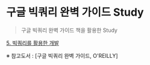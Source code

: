 # 구글 빅쿼리 완벽 가이드 Study
>구글 빅쿼리 완벽 가이드 책을 활용한 Study

[5. 빅쿼리를 활용한 개발](https://github.com/jbbang-dev/bigquery_study/blob/master/ch05/%EB%B9%85%EC%BF%BC%EB%A6%AC%EB%A5%BC%20%ED%99%9C%EC%9A%A9%ED%95%9C%20%EA%B0%9C%EB%B0%9C.md)

※ 참고도서 : [구글 빅쿼리 완벽 가이드, O'REILLY]